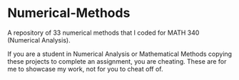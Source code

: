 # Numerical-Methods
A repository of 33 numerical methods that I coded for MATH 340 (Numerical Analysis).

If you are a student in Numerical Analysis or Mathematical Methods copying these projects to complete an assignment, you are cheating. These are for me to showcase my work, not for you to cheat off of.

